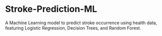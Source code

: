 # Stroke-Prediction-ML
A Machine Learning model to predict stroke occurrence using health data, featuring Logistic Regression, Decision Trees, and Random Forest.
